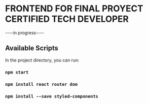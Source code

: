 # FRONTEND FOR FINAL PROYECT CERTIFIED TECH DEVELOPER

----in progress----

## Available Scripts

In the project directory, you can run:

### `npm start`
### `npm install react router dom`
### `npm install --save styled-components`
